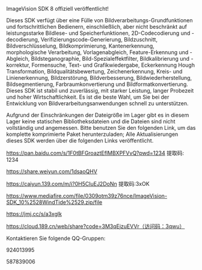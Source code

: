 ImageVision SDK 8 offiziell veröffentlicht!

Dieses SDK verfügt über eine Fülle von Bildverarbeitungs-Grundfunktionen und fortschrittlichen Bedienern, einschließlich, aber nicht beschränkt auf leistungsstarke Bildlese- und Speicherfunktionen, 2D-Codecodierung und -decodierung, Verifizierungscode-Generierung, Bildzuschnitt, Bildverschlüsselung, Bildkomprimierung, Kantenerkennung, morphologische Verarbeitung, Vorlagenabgleich, Feature-Erkennung und -Abgleich, Bildsteganographie, Bild-Spezialeffektfilter, Bildkalibrierung und -korrektur, Formensuche, Text- und Grafikwiedergabe, Eckerkennung Hough Transformation, Bildqualitätsbewertung, Zeichenerkennung, Kreis- und Linienerkennung, Bildzerstörung, Bildverbesserung, Bildwiederherstellung, Bildsegmentierung, Farbraumkonvertierung und Bildformatkonvertierung. Dieses SDK ist stabil und zuverlässig, mit starker Leistung, langer Probezeit und hoher Wirtschaftlichkeit. Es ist die beste Wahl, um Sie bei der Entwicklung von Bildverarbeitungsanwendungen schnell zu unterstützen.

Aufgrund der Einschränkungen der Dateigröße im Lager gibt es in diesem Lager keine statischen Bibliotheksdateien und die Dateien sind nicht vollständig und angemessen. Bitte benutzen Sie den folgenden Link, um das komplette komprimierte Paket herunterzuladen; Alle Aktualisierungen dieses SDK werden über die folgenden Links veröffentlicht.

https://pan.baidu.com/s/1F0tBFGroaztEflMBXPFVvQ?pwd=1234 提取码: 1234

https://share.weiyun.com/1dsaoQHV

https://caiyun.139.com/m/i?0H5CIuEJ2DoNn 提取码:3xOK

https://www.mediafire.com/file/0309otm39z76nce/ImageVision-SDK_10%2528WindTide%2529.zip/file

https://jmj.cc/s/a3xglk

https://cloud.189.cn/web/share?code=3M3qEjzuEVVr（访问码：3qwu）

Kontaktieren Sie folgende QQ-Gruppen:

924013995

587839006
